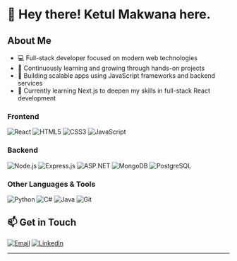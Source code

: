 # 👋 Hey there! Ketul Makwana here.

## About Me
- 💻 Full-stack developer focused on modern web technologies
- 🧠 Continuously learning and growing through hands-on projects
- 🚀 Building scalable apps using JavaScript frameworks and backend services
- 🌱 Currently learning Next.js to deepen my skills in full-stack React development

### Frontend
![React](https://img.shields.io/badge/React-20232A?style=flat&logo=react&logoColor=61DAFB)
![HTML5](https://img.shields.io/badge/HTML5-E34F26?style=flat&logo=html5&logoColor=white)
![CSS3](https://img.shields.io/badge/CSS3-1572B6?style=flat&logo=css3&logoColor=white)
![JavaScript](https://img.shields.io/badge/JavaScript-F7DF1E?style=flat&logo=javascript&logoColor=black)

### Backend
![Node.js](https://img.shields.io/badge/Node.js-339933?style=flat&logo=nodedotjs&logoColor=white)
![Express.js](https://img.shields.io/badge/Express.js-000000?style=flat&logo=express&logoColor=white)
![ASP.NET](https://img.shields.io/badge/ASP.NET-512BD4?style=flat&logo=dotnet&logoColor=white)
![MongoDB](https://img.shields.io/badge/MongoDB-47A248?style=flat&logo=mongodb&logoColor=white)
![PostgreSQL](https://img.shields.io/badge/PostgreSQL-4169E1?style=flat&logo=postgresql&logoColor=white)

### Other Languages & Tools
![Python](https://img.shields.io/badge/Python-3670A0?style=flat&logo=python&logoColor=white)
![C#](https://img.shields.io/badge/C%23-239120?style=flat&logo=c-sharp&logoColor=white)
![Java](https://img.shields.io/badge/Java-007396?style=flat&logo=java&logoColor=white)
![Git](https://img.shields.io/badge/Git-F05032?style=flat&logo=git&logoColor=white)

## 📫 Get in Touch
[![Email](https://img.shields.io/badge/Email-D14836?style=flat&logo=gmail&logoColor=white)](mailto:ketulm12@gmail.com)
[![LinkedIn](https://img.shields.io/badge/LinkedIn-0077B5?style=flat&logo=linkedin&logoColor=white)](https://www.linkedin.com/in/ketul-makwana-981963256/)

---
